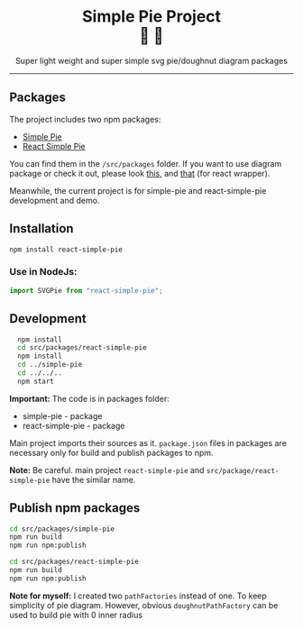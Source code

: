 <div align="center">
  <h1>Simple Pie Project<br/>🥧 🍩</h1>
  <p>Super light weight and super simple svg pie/doughnut diagram packages</p>
</div>

<hr/>

## Packages

The project includes two npm packages:

* [Simple Pie](https://github.com/serjilyashenko/react-simple-pie/tree/master/src/packages/simple-pie)
* [React Simple Pie](https://github.com/serjilyashenko/react-simple-pie/tree/master/src/packages/react-simple-pie)

You can find them in the `/src/packages` folder. If you want to use diagram package or check it out, please look [this](https://github.com/serjilyashenko/react-simple-pie/tree/master/src/packages/simple-pie), and [that](https://github.com/serjilyashenko/react-simple-pie/tree/master/src/packages/react-simple-pie) (for react wrapper).

Meanwhile, the current project is for simple-pie and react-simple-pie development and demo.

## Installation

```shell
npm install react-simple-pie
```

### Use in NodeJs:

```js
import SVGPie from "react-simple-pie";
```

## Development
```bash
  npm install
  cd src/packages/react-simple-pie
  npm install
  cd ../simple-pie
  cd ../../..
  npm start
```

**Important:** The code is in packages folder:
* simple-pie - package
* react-simple-pie - package

Main project imports their sources as it.
`package.json` files in packages are necessary only for build and publish packages to npm.

**Note:** Be careful. main project `react-simple-pie` and `src/package/react-simple-pie` have the similar name.

## Publish npm packages

```bash
cd src/packages/simple-pie
npm run build
npm run npm:publish
```

```bash
cd src/packages/react-simple-pie
npm run build
npm run npm:publish
```

**Note for myself:** I created two `pathFactories` instead of one. To keep simplicity of pie diagram.
However, obvious `doughnutPathFactory` can be used to build pie with 0 inner radius
